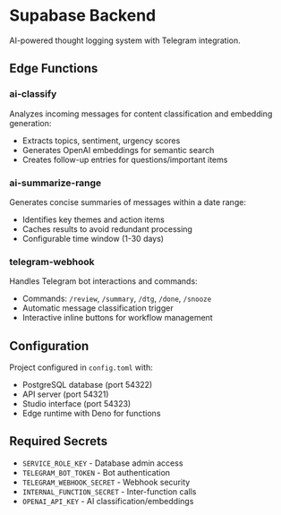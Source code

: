 # Supabase Backend

AI-powered thought logging system with Telegram integration.

## Edge Functions

### ai-classify
Analyzes incoming messages for content classification and embedding generation:
- Extracts topics, sentiment, urgency scores
- Generates OpenAI embeddings for semantic search
- Creates follow-up entries for questions/important items

### ai-summarize-range
Generates concise summaries of messages within a date range:
- Identifies key themes and action items
- Caches results to avoid redundant processing
- Configurable time window (1-30 days)

### telegram-webhook
Handles Telegram bot interactions and commands:
- Commands: `/review`, `/summary`, `/dtg`, `/done`, `/snooze`
- Automatic message classification trigger
- Interactive inline buttons for workflow management

## Configuration

Project configured in `config.toml` with:
- PostgreSQL database (port 54322)
- API server (port 54321)
- Studio interface (port 54323)
- Edge runtime with Deno for functions

## Required Secrets

- `SERVICE_ROLE_KEY` - Database admin access
- `TELEGRAM_BOT_TOKEN` - Bot authentication
- `TELEGRAM_WEBHOOK_SECRET` - Webhook security
- `INTERNAL_FUNCTION_SECRET` - Inter-function calls
- `OPENAI_API_KEY` - AI classification/embeddings